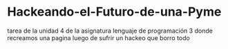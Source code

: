 # Hackeando-el-Futuro-de-una-Pyme
tarea de la unidad 4 de la asignatura lenguaje de programación 3 donde recreamos una pagina luego de sufrir un hackeo que borro todo 
